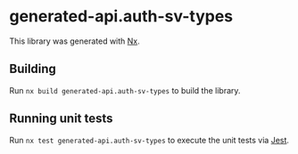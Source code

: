 # generated-api.auth-sv-types

This library was generated with [Nx](https://nx.dev).

## Building

Run `nx build generated-api.auth-sv-types` to build the library.

## Running unit tests

Run `nx test generated-api.auth-sv-types` to execute the unit tests via [Jest](https://jestjs.io).
